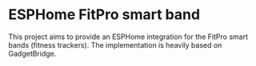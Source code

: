 # ESPHome FitPro smart band

This project aims to provide an ESPHome integration for the FitPro smart bands (fitness trackers). The implementation is heavily based on GadgetBridge.

